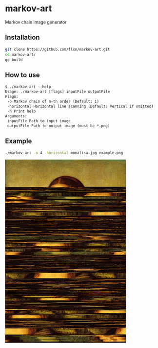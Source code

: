# markov-art

Markov chain image generator

## Installation
```sh
git clone https://github.com/flxn/markov-art.git
cd markov-art/
go build
```

## How to use
```
$ ./markov-art --help
Usage: ./markov-art [flags] inputFile outputFile
Flags:
 -o Markov chain of n-th order (Default: 1)
 -horizontal Horizontal line scanning (Default: Vertical if omitted)
 -h Print help
Arguments:
 inputFile Path to input image
 outputFile Path to output image (must be *.png)
```

## Example
```sh
./markov-art -o 4 -horizontal monalisa.jpg example.png
```
![Output](example.png)

